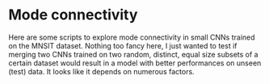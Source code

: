 # Mode connectivity
Here are some scripts to explore mode connectivity in small CNNs trained on the MNSIT dataset.
Nothing too fancy here, I just wanted to test if merging two CNNs trained on two random, distinct, equal size subsets of a certain dataset would result in a model with better performances on unseen (test) data. 
It looks like it depends on numerous factors.
